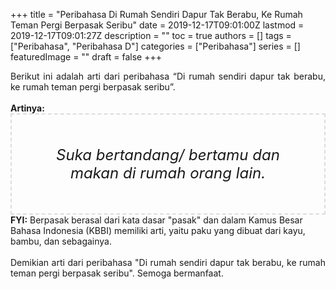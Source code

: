+++
title = "Peribahasa Di Rumah Sendiri Dapur Tak Berabu, Ke Rumah Teman Pergi Berpasak Seribu"
date = 2019-12-17T09:01:00Z
lastmod = 2019-12-17T09:01:27Z
description = ""
toc = true
authors = []
tags = ["Peribahasa", "Peribahasa D"]
categories = ["Peribahasa"]
series = []
featuredImage = ""
draft = false
+++

<div dir="ltr" style="text-align: left;" trbidi="on"><div style="text-align: justify;">Berikut ini adalah arti dari peribahasa “Di rumah sendiri dapur tak berabu, ke rumah teman pergi berpasak seribu”.</div><br /><div style="text-align: justify;"><b>Artinya:</b></div><div style="border: 2px dashed #ddd; font-size: 24px; height: auto; margin: 0 auto; padding: 50px; text-align: center; width: auto;"><i>Suka bertandang/ bertamu dan makan di rumah orang lain.</i></div><b>FYI:</b> Berpasak berasal dari kata dasar "pasak" dan dalam Kamus Besar Bahasa Indonesia (KBBI) memiliki arti, yaitu paku yang dibuat dari kayu, bambu, dan sebagainya.<br /><br /><div style="text-align: justify;">Demikian arti dari peribahasa "Di rumah sendiri dapur tak berabu, ke rumah teman pergi berpasak seribu". Semoga bermanfaat.</div></div>
